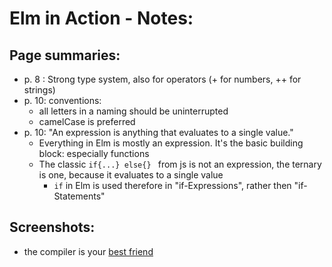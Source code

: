 # Elm in Action - Notes:

## Page summaries:
- p. 8 : Strong type system, also for operators (+ for numbers, ++ for strings)
- p. 10: conventions:
    - all letters in a naming should be uninterrupted 
    - camelCase is preferred
- p. 10: "An expression is anything that evaluates to a single value."
    - Everything in Elm is mostly an expression. It's the basic building block: especially functions
    - The classic `if{...} else{} ` from js is not an expression, the ternary is one, because it evaluates to a single value
        - `if` in Elm is used therefore in "if-Expressions", rather then "if-Statements"



## Screenshots:    
- the compiler is your [best friend](./assets/nice_elm_compiler_message.png)


